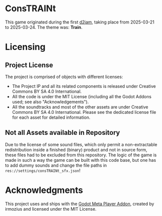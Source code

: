 # ConsTRAINt
This game originated during the first [d2jam](https://d2jam.com/), taking place from 2025-03-21 to 2025-03-24. The theme was: **Train**.

# Licensing
## Project License
The project is comprised of objects with different licenses:
- The Project IP and all its related components is released under Creative Commons BY SA 4.0 International.
- All the code is under the MIT License (including all the Godot Addons used; see also "Acknowledgements").
- All the soundtracks and most of the other assets are under Creative Commons BY SA 4.0 International. Please see the dedicated license file for each asset for detailed information.

## Not all Assets available in Repository
Due to the license of some sound files, which only permit a non-extractable redistribution inside a finished (binary) product and not in source form, these files had to be excluded from this repository. The logic of the game is made in such a way the game can be built with this code base, but one has to add dummy sounds and change the file paths in <br> `res://settings/consTRAINt_sfx.json`!

# Acknowledgments
This project uses and ships with the [Godot Meta Player Addon](https://github.com/irmozius/meta_player), created by irmozius and licensed under the MIT License.
